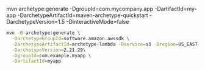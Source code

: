 <!-- create a project -->
mvn archetype:generate -DgroupId=com.mycompany.app -DartifactId=my-app -DarchetypeArtifactId=maven-archetype-quickstart -DarchetypeVersion=1.5 -DinteractiveMode=false


```sh
mvn -B archetype:generate \
  -DarchetypeGroupId=software.amazon.awssdk \
  -DarchetypeArtifactId=archetype-lambda -Dservice=s3 -Dregion=US_EAST-1 \
  -DarchetypeVersion=2.21.29\
  -DgroupId=com.example.myapp \
  -DartifactId=myapp
```
